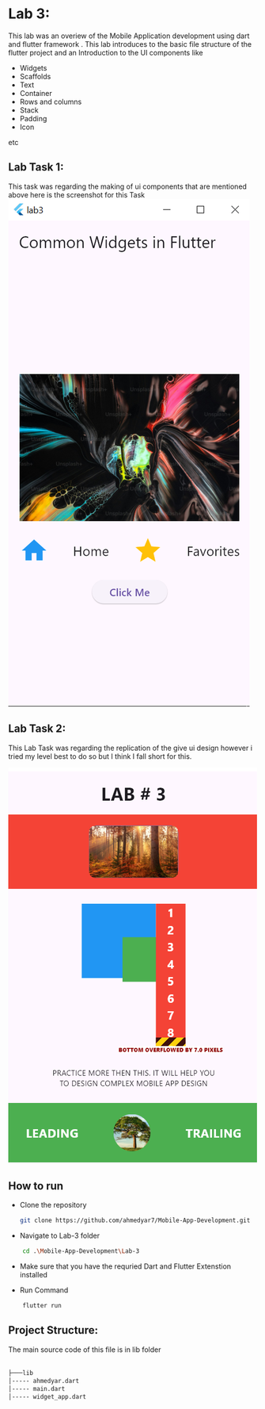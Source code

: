 # Lab 3:

This lab was an overiew of the Mobile Application development using dart and flutter framework
. This lab introduces to the basic file structure of the flutter project and an Introduction to the UI components like

- Widgets
- Scaffolds
- Text
- Container
- Rows and columns
- Stack
- Padding
- Icon

etc

## Lab Task 1:

This task was regarding the making of ui components that are mentioned above here is the screenshot for this Task
![alt text](imgs/task1.png)

## Lab Task 2:

This Lab Task was regarding the replication of the give ui design however i tried my level best to do so but I think I fall short for this.

![alt text](imgs/task2.png)

## How to run

- Clone the repository

  ```bash
  git clone https://github.com/ahmedyar7/Mobile-App-Development.git
  ```

- Navigate to Lab-3 folder

```bash
    cd .\Mobile-App-Development\Lab-3
```

- Make sure that you have the requried Dart and Flutter Extenstion installed

- Run Command

```bash
    flutter run
```

## Project Structure:

The main source code of this file is in lib folder

```

├───lib
│----- ahmedyar.dart
│----- main.dart
│----- widget_app.dart

```
